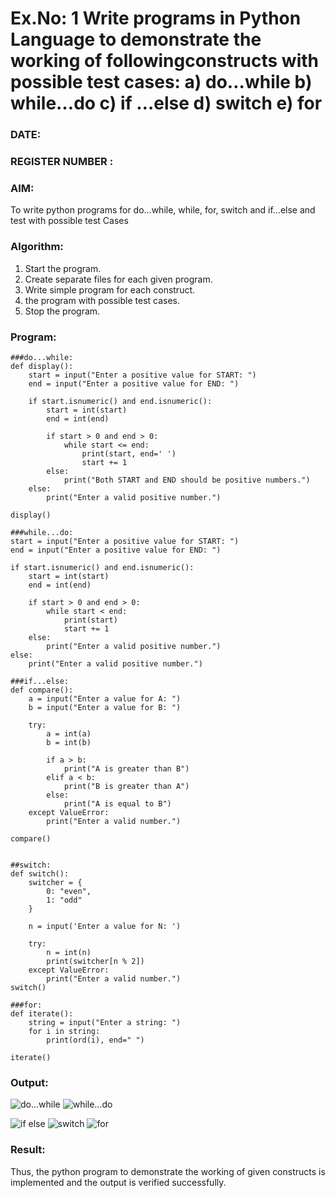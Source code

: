 # Ex.No: 1 Write programs in Python Language to demonstrate the working of followingconstructs with possible test cases: a) do…while b) while…do c) if …else d) switch e) for 

### DATE:                                                                            
### REGISTER NUMBER : 

### AIM:  
To write python programs for do…while, while, for, switch and if…else and test with possible test 
Cases 

### Algorithm:
1. Start the program.
2. Create separate files for each given program.
3. Write simple program for each construct.
4.  the program with possible test cases.
5. Stop the program.
### Program:

```
###do...while:
def display():
    start = input("Enter a positive value for START: ")
    end = input("Enter a positive value for END: ")
    
    if start.isnumeric() and end.isnumeric():
        start = int(start)
        end = int(end)
        
        if start > 0 and end > 0: 
            while start <= end:   
                print(start, end=' ')
                start += 1
        else:
            print("Both START and END should be positive numbers.")
    else:
        print("Enter a valid positive number.")

display()

###while...do:
start = input("Enter a positive value for START: ")
end = input("Enter a positive value for END: ")

if start.isnumeric() and end.isnumeric():
    start = int(start)
    end = int(end)
    
    if start > 0 and end > 0:
        while start < end:
            print(start)
            start += 1
    else:
        print("Enter a valid positive number.")
else:
    print("Enter a valid positive number.")

###if...else:
def compare():
    a = input("Enter a value for A: ")
    b = input("Enter a value for B: ")

    try:
        a = int(a)
        b = int(b)
        
        if a > b:
            print("A is greater than B")
        elif a < b:
            print("B is greater than A")
        else:
            print("A is equal to B")
    except ValueError:
        print("Enter a valid number.")

compare()


##switch:
def switch():
    switcher = {
        0: "even",
        1: "odd"
    }
    
    n = input('Enter a value for N: ')
    
    try:
        n = int(n)
        print(switcher[n % 2])
    except ValueError:
        print("Enter a valid number.")
switch()

###for:
def iterate():
    string = input("Enter a string: ")
    for i in string:
        print(ord(i), end=" ")

iterate()

```

### Output:
![do…while](https://github.com/user-attachments/assets/cddc8a53-d9a0-45a0-aaeb-2ea840a6c82d)
![while…do](https://github.com/user-attachments/assets/0ceaf8c1-4615-4278-a7e0-6560aba8285b)

![if else](https://github.com/user-attachments/assets/adf29a65-0fb9-437c-88a3-8f9111b8db34)
![switch](https://github.com/user-attachments/assets/251cd3ab-4c5e-4f48-a2e6-0e3318dcd3a8)
![for](https://github.com/user-attachments/assets/fa259510-959c-4d4a-90d5-c44cf4ce6509)




### Result:
Thus, the python program to demonstrate the working of given constructs is implemented and the output is verified successfully.


